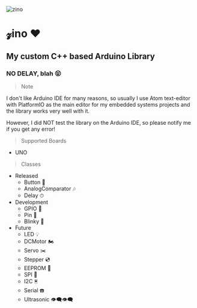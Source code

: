 ![zino](https://raw.githubusercontent.com/saleem-hadad/zino/master/zino.jpg)

# 𝔃ino ❤︎
## My custom C++ based Arduino Library
### NO DELAY, blah 😝

> Note

I don't like Arduino IDE for many reasons, so usually I use Atom text-editor with PlatformIO
as the main editor for my embedded systems projects and the library works very well with it.

However, I did NOT test the library on the Arduino IDE, so please notify me if you get any error!


> Supported Boards

+ UNO

> Classes

- Released
  + Button 🔲
  + AnalogComparator 🎶
  + Delay ⏱
- Development
  + GPIO 🎹
  + Pin 📍
  + Blinky 🔮
- Future
  + LED 💡
  + DCMotor 🏍
  + Servo ✂️
  + Stepper 💿
  + EEPROM 💾
  + SPI 📲
  + I2C 🖲
  + Serial ☎️
  + Ultrasonic 👁‍🗨👁‍🗨
